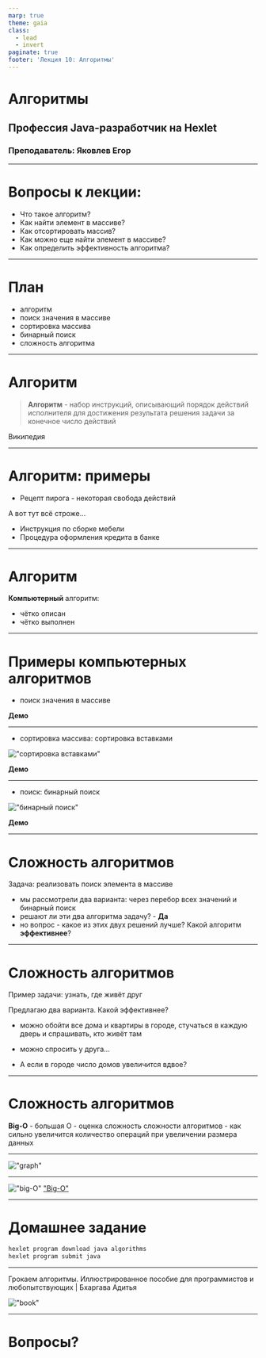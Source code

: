 ```yaml
---
marp: true
theme: gaia
class:
  - lead
  - invert
paginate: true
footer: 'Лекция 10: Алгоритмы'
---
```


# Алгоритмы
## Профессия Java-разработчик на Hexlet
### Преподаватель: Яковлев Егор
<!-- _color: white -->
<!-- _color: white -->

---

# Вопросы к лекции:

* Что такое алгоритм?
* Как найти элемент в массиве? 
* Как отсортировать массив?
* Как можно еще найти элемент в массиве?
* Как определить эффективность алгоритма?

---

# План

* алгоритм
* поиск значения в массиве
* сортировка массива
* бинарный поиск
* сложность алгоритма

---

# Алгоритм

> **Алгоритм** - набор инструкций, описывающий порядок действий исполнителя для достижения результата решения задачи за конечное число действий

Википедия

---

# Алгоритм: примеры

* Рецепт пирога - некоторая свобода действий

А вот тут всё строже...

* Инструкция по сборке мебели 
* Процедура оформления кредита в банке

---

# Алгоритм

**Компьютерный** алгоритм:
- чётко описан
- чётко выполнен

---

# Примеры компьютерных алгоритмов

* поиск значения в массиве

**Демо**

---

* сортировка массива: сортировка вставками

!["сортировка вставками"](sort_insert.png)

**Демо**

---


* поиск: бинарный поиск

!["бинарный поиск"](binary_search.png)

**Демо**

---

# Сложность алгоритмов

Задача: реализовать поиск элемента в массиве

* мы рассмотрели два варианта: через перебор всех значений и бинарный поиск
* решают ли эти два алгоритма задачу? - **Да**
* но вопрос - какое из этих двух решений лучше? Какой алгоритм **эффективнее**?

---

# Сложность алгоритмов

Пример задачи: узнать, где живёт друг

Предлагаю два варианта. Какой эффективнее?

*  можно обойти все дома и квартиры в городе, стучаться в каждую дверь и спрашивать, кто живёт там
* можно спросить у друга...

* А если в городе число домов увеличится вдвое?

---

# Сложность алгоритмов

**Big-O** - большая О - оценка сложность сложности алгоритмов - как сильно увеличится количество операций при увеличении размера данных

---

!["graph"](graph.jpg)

---

!["big-O"](big_o.png)
["Big-O"](https://ru.hexlet.io/courses/java-arrays/lessons/about-O/theory_unit)

---

# Домашнее задание

```bash
hexlet program download java algorithms
hexlet program submit java
```

---

Грокаем алгоритмы. Иллюстрированное пособие для программистов и любопытствующих | Бхаргава Адитья

!["book"](book.png)

---


# Вопросы?
